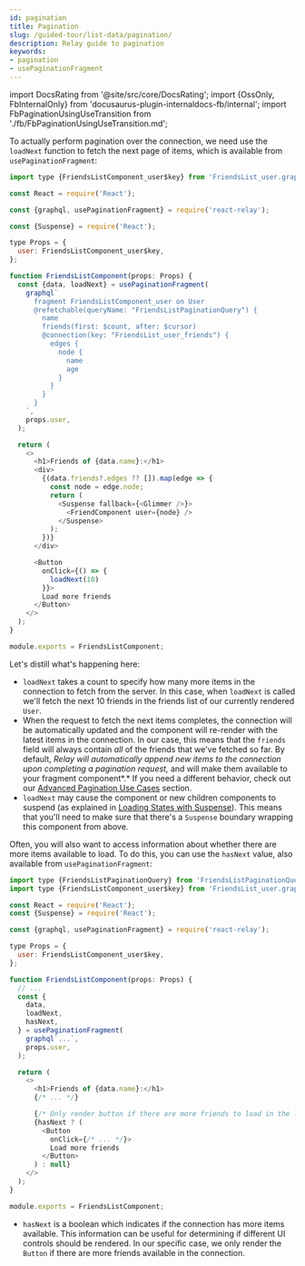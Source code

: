 ```yaml
---
id: pagination
title: Pagination
slug: /guided-tour/list-data/pagination/
description: Relay guide to pagination
keywords:
- pagination
- usePaginationFragment
---
```


import DocsRating from '@site/src/core/DocsRating';
import {OssOnly, FbInternalOnly} from 'docusaurus-plugin-internaldocs-fb/internal';
import FbPaginationUsingUseTransition from './fb/FbPaginationUsingUseTransition.md';

To actually perform pagination over the connection, we need use the `loadNext` function to fetch the next page of items, which is available from `usePaginationFragment`:

<FbInternalOnly>
  <FbPaginationUsingUseTransition />
</FbInternalOnly>

<OssOnly>

```js
import type {FriendsListComponent_user$key} from 'FriendsList_user.graphql';

const React = require('React');

const {graphql, usePaginationFragment} = require('react-relay');

const {Suspense} = require('React');

type Props = {
  user: FriendsListComponent_user$key,
};

function FriendsListComponent(props: Props) {
  const {data, loadNext} = usePaginationFragment(
    graphql`
      fragment FriendsListComponent_user on User
      @refetchable(queryName: "FriendsListPaginationQuery") {
        name
        friends(first: $count, after: $cursor)
        @connection(key: "FriendsList_user_friends") {
          edges {
            node {
              name
              age
            }
          }
        }
      }
    `,
    props.user,
  );

  return (
    <>
      <h1>Friends of {data.name}:</h1>
      <div>
        {(data.friends?.edges ?? []).map(edge => {
          const node = edge.node;
          return (
            <Suspense fallback={<Glimmer />}>
              <FriendComponent user={node} />
            </Suspense>
          );
        })}
      </div>

      <Button
        onClick={() => {
          loadNext(10)
        }}>
        Load more friends
      </Button>
    </>
  );
}

module.exports = FriendsListComponent;
```

Let's distill what's happening here:

* `loadNext` takes a count to specify how many more items in the connection to fetch from the server. In this case, when `loadNext` is called we'll fetch the next 10 friends in the friends list of our currently rendered `User`.
* When the request to fetch the next items completes, the connection will be automatically updated and the component will re-render with the latest items in the connection. In our case, this means that the `friends` field will always contain *all* of the friends that we've fetched so far. By default, *Relay will automatically append new items to the connection upon completing a pagination request,* and will make them available to your fragment component*.* If you need a different behavior, check out our [Advanced Pagination Use Cases](../advanced-pagination/) section.
* `loadNext` may cause the component or new children components to suspend (as explained in [Loading States with Suspense](../../rendering/loading-states/)). This means that you'll need to make sure that there's a `Suspense` boundary wrapping this component from above.

</OssOnly>


Often, you will also want to access information about whether there are more items available to load. To do this, you can use the `hasNext` value, also available from `usePaginationFragment`:

```js
import type {FriendsListPaginationQuery} from 'FriendsListPaginationQuery.graphql';
import type {FriendsListComponent_user$key} from 'FriendsList_user.graphql';

const React = require('React');
const {Suspense} = require('React');

const {graphql, usePaginationFragment} = require('react-relay');

type Props = {
  user: FriendsListComponent_user$key,
};

function FriendsListComponent(props: Props) {
  // ...
  const {
    data,
    loadNext,
    hasNext,
  } = usePaginationFragment(
    graphql`...`,
    props.user,
  );

  return (
    <>
      <h1>Friends of {data.name}:</h1>
      {/* ... */}

      {/* Only render button if there are more friends to load in the list */}
      {hasNext ? (
        <Button
          onClick={/* ... */}>
          Load more friends
        </Button>
      ) : null}
    </>
  );
}

module.exports = FriendsListComponent;
```

* `hasNext` is a boolean which indicates if the connection has more items available. This information can be useful for determining if different UI controls should be rendered. In our specific case, we only render the `Button` if there are more friends available in the connection.



<DocsRating />
